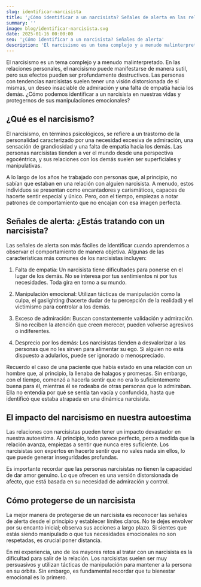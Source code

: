 ```yaml
---
slug: identificar-narcisista
title: '¿Cómo identificar a un narcisista? Señales de alerta en las relaciones personales'
summary: ''
image: blog/identificar-narcisista.svg
date: 2025-01-16 00:00:00
seo: '¿Cómo identificar a un narcisista? Señales de alerta'
description: 'El narcisismo es un tema complejo y a menudo malinterpretado. En las relaciones personales, el narcisismo puede manifestarse de manera sutil, pero…'
---
```


El narcisismo es un tema complejo y a menudo malinterpretado. En las relaciones personales, el narcisismo puede manifestarse de manera sutil, pero sus efectos pueden ser profundamente destructivos. Las personas con tendencias narcisistas suelen tener una visión distorsionada de sí mismas, un deseo insaciable de admiración y una falta de empatía hacia los demás. ¿Cómo podemos identificar a un narcisista en nuestras vidas y protegernos de sus manipulaciones emocionales?

## ¿Qué es el narcisismo?

El narcisismo, en términos psicológicos, se refiere a un trastorno de la personalidad caracterizado por una necesidad excesiva de admiración, una sensación de grandiosidad y una falta de empatía hacia los demás. Las personas narcisistas tienden a ver el mundo desde una perspectiva egocéntrica, y sus relaciones con los demás suelen ser superficiales y manipulativas.

A lo largo de los años he trabajado con personas que, al principio, no sabían que estaban en una relación con alguien narcisista. A menudo, estos individuos se presentan como encantadores y carismáticos, capaces de hacerte sentir especial y único. Pero, con el tiempo, empiezas a notar patrones de comportamiento que no encajan con esa imagen perfecta.

## Señales de alerta: ¿Estás tratando con un narcisista?

Las señales de alerta son más fáciles de identificar cuando aprendemos a observar el comportamiento de manera objetiva. Algunas de las características más comunes de los narcisistas incluyen:

1. Falta de empatía: Un narcisista tiene dificultades para ponerse en el lugar de los demás. No se interesa por tus sentimientos ni por tus necesidades. Toda gira en torno a su mundo.

2. Manipulación emocional: Utilizan tácticas de manipulación como la culpa, el gaslighting (hacerte dudar de tu percepción de la realidad) y el victimismo para controlar a los demás.

3. Exceso de admiración: Buscan constantemente validación y admiración. Si no reciben la atención que creen merecer, pueden volverse agresivos o indiferentes.

4. Desprecio por los demás: Los narcisistas tienden a desvalorizar a las personas que no les sirven para alimentar su ego. Si alguien no está dispuesto a adularlos, puede ser ignorado o menospreciado.

Recuerdo el caso de una paciente que había estado en una relación con un hombre que, al principio, la llenaba de halagos y promesas. Sin embargo, con el tiempo, comenzó a hacerla sentir que no era lo suficientemente buena para él, mientras él se rodeaba de otras personas que lo admiraban. Ella no entendía por qué se sentía tan vacía y confundida, hasta que identificó que estaba atrapada en una dinámica narcisista.

## El impacto del narcisismo en nuestra autoestima

Las relaciones con narcisistas pueden tener un impacto devastador en nuestra autoestima. Al principio, todo parece perfecto, pero a medida que la relación avanza, empiezas a sentir que nunca eres suficiente. Los narcisistas son expertos en hacerte sentir que no vales nada sin ellos, lo que puede generar inseguridades profundas.

Es importante recordar que las personas narcisistas no tienen la capacidad de dar amor genuino. Lo que ofrecen es una versión distorsionada de afecto, que está basada en su necesidad de admiración y control.

## Cómo protegerse de un narcisista

La mejor manera de protegerse de un narcisista es reconocer las señales de alerta desde el principio y establecer límites claros. No te dejes envolver por su encanto inicial; observa sus acciones a largo plazo. Si sientes que estás siendo manipulado o que tus necesidades emocionales no son respetadas, es crucial poner distancia.

En mi experiencia, uno de los mayores retos al tratar con un narcisista es la dificultad para salir de la relación. Los narcisistas suelen ser muy persuasivos y utilizan tácticas de manipulación para mantener a la persona en su órbita. Sin embargo, es fundamental recordar que tu bienestar emocional es lo primero.
